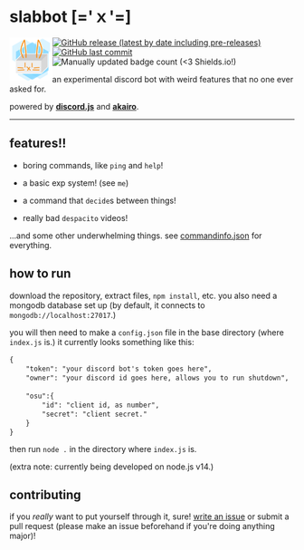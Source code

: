 # slabbot [='ｘ'=]

<img align="left" src="./images/slabbot-icon.png" width="15%" height="15%"/> [![GitHub release (latest by date including pre-releases)](https://img.shields.io/github/v/release/andythepie/slabbot?include_prereleases&style=flat-square)](https://github.com/AndyThePie/slabbot/releases) [![GitHub last commit](https://img.shields.io/github/last-commit/andythepie/slabbot?style=flat-square)](https://github.com/AndyThePie/slabbot/commit/master) ![Manually updated badge count (<3 Shields.io!)](https://img.shields.io/badge/badges-%203,%20i%20guess-informational?style=flat-square)

an experimental discord bot with weird features that no one ever asked for.

powered by [**discord.js**](https://github.com/discordjs/discord.js) and [**akairo**](https://github.com/discord-akairo/discord-akairo).

-----

## features!!

- boring commands, like `ping` and `help`!

- a basic exp system! (see `me`)

- a command that `decide`s between things!

- really bad `despacito` videos!

...and some other underwhelming things. see [commandinfo.json](commandInfo.json) for everything.

## how to run

download the repository, extract files, `npm install`, etc. you also need a mongodb database set up (by default, it connects to `mongodb://localhost:27017`.)

you will then need to make a `config.json` file in the base directory (where `index.js` is.) it currently looks something like this:

```jsonc
{
    "token": "your discord bot's token goes here",
    "owner": "your discord id goes here, allows you to run shutdown",

    "osu":{
        "id": "client id, as number",
        "secret": "client secret."
    }
}
```

then run `node .` in the directory where `index.js` is.

(extra note: currently being developed on node.js v14.)

## contributing

if you *really* want to put yourself through it, sure! [write an issue](https://github.com/AndyThePie/slabbot/issues/new/choose) or submit a pull request (please make an issue beforehand if you're doing anything major)!
